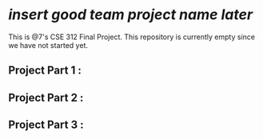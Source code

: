# *insert good team project name later*
This is @7's CSE 312 Final Project. This repository is currently empty since we have not started yet.

## Project Part 1 :

## Project Part 2 :

## Project Part 3 :
